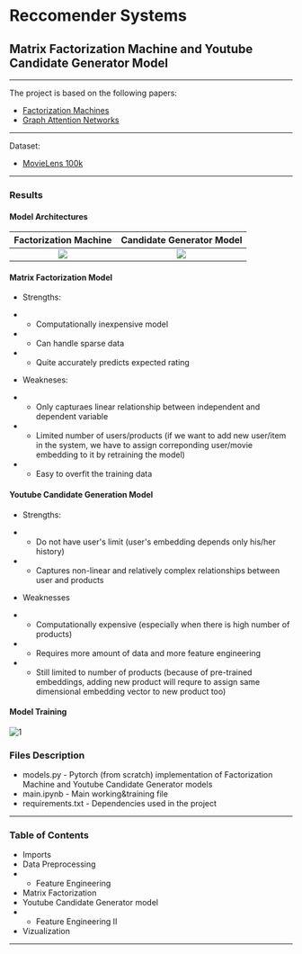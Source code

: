 # Reccomender Systems 

## Matrix Factorization Machine and Youtube Candidate Generator Model
---
The project is based on the following papers:
* [Factorization Machines](https://www.csie.ntu.edu.tw/~b97053/paper/Rendle2010FM.pdf)
* [Graph Attention Networks](https://arxiv.org/abs/1710.10903)
---
Dataset:
* [MovieLens 100k](https://www.kaggle.com/datasets/ayushimishra2809/movielens-dataset)
---
### Results
#### Model Architectures
Factorization Machine            |  Candidate Generator Model
:-------------------------:|:-------------------------:
![](https://github.com/lukabarbakadze/Youtube-RecSys/blob/main/charts/FactorizationMatrix.png)  |  ![](https://github.com/lukabarbakadze/Youtube-RecSys/blob/main/charts/CandidateGenerator.png)
#### Matrix Factorization Model
- Strengths:
* * Computationally inexpensive model
* * Can handle sparse data
* * Quite accurately predicts expected rating
- Weakneses:
* * Only capturaes linear relationship between independent and dependent variable
* * Limited number of users/products (if we want to add new user/item in the system, we have to assign correponding user/movie embedding to it by retraining the model)
* * Easy to overfit the training data
#### Youtube Candidate Generation Model
- Strengths:
* * Do not have user's limit (user's embedding depends only his/her history)
* * Captures non-linear and relatively complex relationships between user and products
- Weaknesses
* * Computationally expensive (especially when there is high number of products)
* * Requires more amount of data and more feature engineering
* * Still limited to number of products (because of pre-trained embeddings, adding new product will requre to assign same dimensional embedding vector to new product too)
#### Model Training
![1](https://github.com/lukabarbakadze/Youtube-RecSys/blob/main/charts/training.png)

### Files Description
* models.py - Pytorch (from scratch) implementation of Factorization Machine and Youtube Candidate Generator models
* main.ipynb - Main working&training file
* requirements.txt - Dependencies used in the project
---
### Table of Contents
* Imports
* Data Preprocessing
* * Feature Engineering
* Matrix Factorization
* Youtube Candidate Generator model
* * Feature Engineering II
* Vizualization
---

